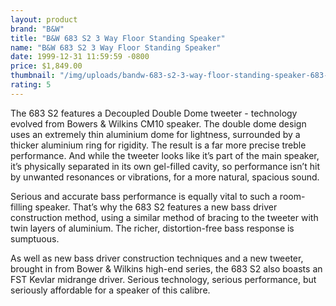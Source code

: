 ```yaml
---
layout: product
brand: "B&W"
title: "B&W 683 S2 3 Way Floor Standing Speaker"
name: "B&W 683 S2 3 Way Floor Standing Speaker"
date: 1999-12-31 11:59:59 -0800
price: $1,849.00
thumbnail: "/img/uploads/bandw-683-s2-3-way-floor-standing-speaker-683-s2-512px-512px.jpg"
rating: 5
---
```


The 683 S2 features a Decoupled Double Dome tweeter - technology evolved from Bowers & Wilkins CM10 speaker. The double dome design uses an extremely thin aluminium dome for lightness, surrounded by a thicker aluminium ring for rigidity. The result is a far more precise treble performance. And while the tweeter looks like it’s part of the main speaker, it’s physically separated in its own gel-filled cavity, so performance isn’t hit by unwanted resonances or vibrations, for a more natural, spacious sound.

Serious and accurate bass performance is equally vital to such a room-filling speaker. That’s why the 683 S2 features a new bass driver construction method, using a similar method of bracing to the tweeter with twin layers of aluminium. The richer, distortion-free bass response is sumptuous.

As well as new bass driver construction techniques and a new tweeter, brought in from Bower & Wilkins high-end series, the 683 S2 also boasts an FST Kevlar midrange driver. Serious technology, serious performance, but seriously affordable for a speaker of this calibre.
